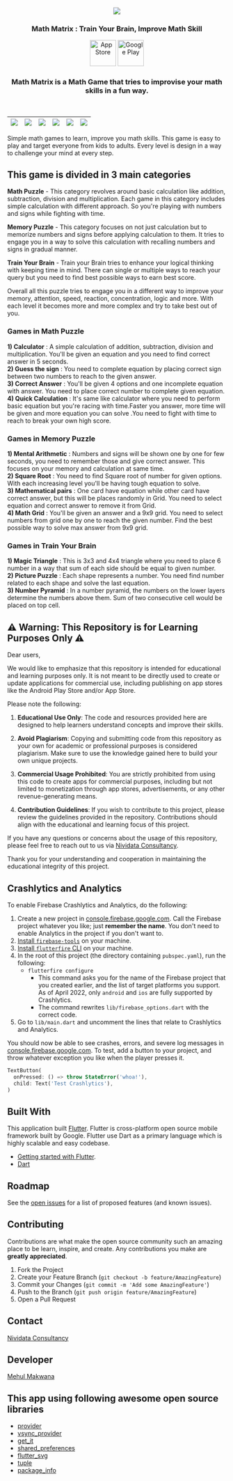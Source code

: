 

<!-- PROJECT LOGO -->
<br />
<p align="center">
  <a href="https://github.com/jaysavsani07/math-metrix">
    <img src="https://github.com/jaysavsani07/math-metrix/tree/master/android/app/src/main/res/mipmap-xxxhdpi/ic_launcher.png">
  </a>

  <h3 align="center">Math Matrix : Train Your Brain, Improve Math Skill</h3>

  <p align="center">
    <a href="https://apps.apple.com/us/app/math-matrix-a-math-game/id1511125332?ls=1"><img src="https://github.com/Volorf/Badges/blob/master/App%20Store/App%20Store%20Badge.png" height="60" alt="App Store" title="Math Matrix"/></a>
    <a href="https://play.google.com/store/apps/details?id=com.nividata.mathmatrix"><img src="https://github.com/Volorf/Badges/blob/master/Google%20Play/Google%20Play%20Badge.png" height="60" alt="Google Play" title="Math Matrix"/></a>
  </p>
</p>

<h3 align="center">Math Matrix is a Math Game that tries to improvise your math skills in a fun way.</h3>
<br />

| <img src="https://github.com/jaysavsani07/math-metrix/blob/development/screenshots/1.webp"> | <img src="https://github.com/jaysavsani07/math-metrix/blob/development/screenshots/2.webp"> | <img src="https://github.com/jaysavsani07/math-metrix/blob/development/screenshots/3.png"> | <img src="https://github.com/jaysavsani07/math-metrix/blob/development/screenshots/6.png">  | <img src="https://github.com/jaysavsani07/math-metrix/blob/development/screenshots/5.png"> | <img src="https://github.com/jaysavsani07/math-metrix/blob/development/screenshots/7.png"> |
|:-------------------------------------------------------------------------------------------:|:---:|:---:|:---:|:---:|:---:|

Simple math games to learn, improve you math skills. This game is easy to play and target everyone from kids to adults. Every level is design in a way to challenge your mind at every step. 

## This game is divided in 3 main categories 

**Math Puzzle** - This category revolves around basic calculation like addition, subtraction, division and multiplication. Each game in this category includes simple calculation with different approach. So you're playing with numbers and signs while fighting with time.

**Memory Puzzle** - This category focuses on not just calculation but to memorize numbers and signs before applying calculation to them. It tries to engage you in a way to solve this calculation with recalling numbers and signs in gradual manner.

**Train Your Brain** - Train your Brain tries to enhance your logical thinking with keeping time in mind. There can single or multiple ways to reach your query but you need to find best possible ways to earn best score.

Overall all this puzzle tries to engage you in a different way to improve your memory, attention, speed, reaction, concentration, logic and more. With each level it becomes more and more complex and try to take best out of you.

### Games in Math Puzzle
**1) Calculator** : A simple calculation of addition, subtraction, division and multiplication. You'll be given an equation and you need to find correct answer in 5 seconds.<br />
**2) Guess the sign** : You need to complete equation by placing correct sign between two numbers to reach to the given answer. <br />
**3) Correct Answer** : You'll be given 4 options and one incomplete equation with answer. You need to place correct number to complete given equation.<br />
**4) Quick Calculation** : It's same like calculator where you need to perform basic equation but you're racing with time.Faster you answer, more time will be given and more equation you can solve .You need to fight with time to reach to break your own high score.

### Games in Memory Puzzle
**1) Mental Arithmetic** : Numbers and signs will be shown one by one for few seconds, you need to remember those and give correct answer. This focuses on your memory and calculation at same time.<br />
**2) Square Root** : You need to find Square root of number for given options. With each increasing level you'll be having tough equation to solve.<br />
**3) Mathematical pairs** : One card have equation while other card have correct answer, but this will be places randomly in Grid. You need to select equation and correct answer to remove it from Grid.<br />
**4) Math Grid** : You'll be given an answer and a 9x9 grid. You need to select numbers from grid one by one to reach the given number. Find the best possible way to solve max answer from 9x9 grid.<br />

### Games in Train Your Brain
**1) Magic Triangle** : This is 3x3 and 4x4 triangle where you need to place 6 number in a way that sum of each side should be equal to given number.<br />
**2) Picture Puzzle** : Each shape represents a number. You need find number related to each shape and solve the last equation.<br />
**3) Number Pyramid** : In a number pyramid, the numbers on the lower layers determine the numbers above them. Sum of two consecutive cell would be placed on top cell.<br />

## ⚠️ Warning: This Repository is for Learning Purposes Only ⚠️
Dear users,

We would like to emphasize that this repository is intended for educational and learning purposes only. It is not meant to be directly used to create or update applications for commercial use, including publishing on app stores like the Android Play Store and/or App Store.

Please note the following:

1. **Educational Use Only**: The code and resources provided here are designed to help learners understand concepts and improve their skills.

2. **Avoid Plagiarism**: Copying and submitting code from this repository as your own for academic or professional purposes is considered plagiarism. Make sure to use the knowledge gained here to build your own unique projects.

3. **Commercial Usage Prohibited**: You are strictly prohibited from using this code to create apps for commercial purposes, including but not limited to monetization through app stores, advertisements, or any other revenue-generating means.

4. **Contribution Guidelines**: If you wish to contribute to this project, please review the guidelines provided in the repository. Contributions should align with the educational and learning focus of this project.

If you have any questions or concerns about the usage of this repository, please feel free to reach out to us via [Nividata Consultancy](https://www.nividata.com/contact/).

Thank you for your understanding and cooperation in maintaining the educational integrity of this project.


## Crashlytics and Analytics
To enable Firebase Crashlytics and Analytics, do the following:

1. Create a new project in
   [console.firebase.google.com](https://console.firebase.google.com/).
   Call the Firebase project whatever you like; just **remember the name**.
   You don't need to enable Analytics in the project if you don't want to.
2. [Install `firebase-tools`](https://firebase.google.com/docs/cli?authuser=0#setup_update_cli)
   on your machine.
3. [Install `flutterfire` CLI](https://firebase.flutter.dev/docs/cli#installation)
   on your machine.
4. In the root of this project (the directory containing `pubspec.yaml`),
   run the following:
    - `flutterfire configure`
        - This command asks you for the name of the Firebase project
          that you created earlier, and the list of target platforms you support.
          As of April 2022, only `android` and `ios` are fully
          supported by Crashlytics.
        - The command rewrites `lib/firebase_options.dart` with
          the correct code.
5. Go to `lib/main.dart` and uncomment the lines that relate to Crashlytics and Analytics.

You should now be able to see crashes, errors, and
severe log messages in
[console.firebase.google.com](https://console.firebase.google.com/).
To test, add a button to your project, and throw whatever
exception you like when the player presses it.

```dart
TextButton(
  onPressed: () => throw StateError('whoa!'),
  child: Text('Test Crashlytics'),
)
```

## Built With
This application built [Flutter](https://flutter.dev/). Flutter is cross-platform open source mobile framework built by Google. Flutter use Dart as a primary language which is highly scalable and easy codebase.
* [Getting started with Flutter](https://flutter.dev/docs).
* [Dart](https://dart.dev/)

<!-- ROADMAP -->
## Roadmap

See the [open issues](https://github.com/jaysavsani07/math-metrix/issues) for a list of proposed features (and known issues).


<!-- CONTRIBUTING -->
## Contributing

Contributions are what make the open source community such an amazing place to be learn, inspire, and create. Any contributions you make are **greatly appreciated**.

1. Fork the Project
2. Create your Feature Branch (`git checkout -b feature/AmazingFeature`)
3. Commit your Changes (`git commit -m 'Add some AmazingFeature'`)
4. Push to the Branch (`git push origin feature/AmazingFeature`)
5. Open a Pull Request

<!-- CONTACT -->
## Contact

[Nividata Consultancy](https://www.nividata.com/contact/)

## Developer

[Mehul Makwana](https://www.linkedin.com/in/mehul-makwana-430326b9/)

<!-- ACKNOWLEDGEMENTS -->
## This app using following awesome open source libraries

* [provider](https://pub.dev/packages/provider)
* [vsync_provider](https://pub.dev/packages/vsync_provider)
* [get_it](https://pub.dev/packages/get_it)
* [shared_preferences](https://pub.dev/packages/shared_preferences)
* [flutter_svg](https://pub.dev/packages/flutter_svg)
* [tuple](https://pub.dev/packages/tuple)
* [package_info](https://pub.dev/packages/package_info)
